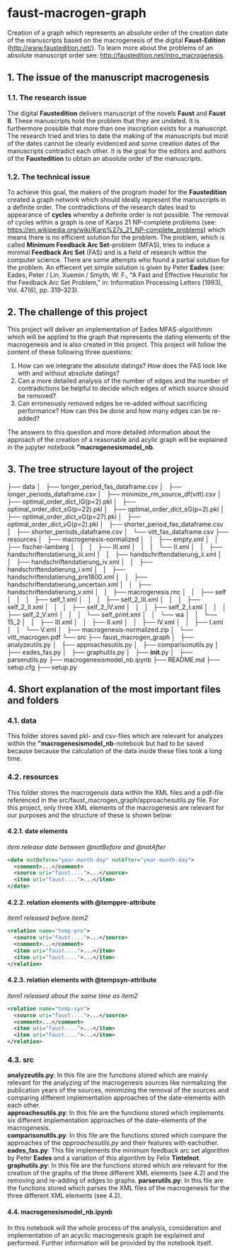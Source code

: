 # faust-macrogen-graph
Creation of a graph which represents an absolute order of the creation date of the manuscripts based on the macrogenesis of the digital <b>Faust-Edition</b> (http://www.faustedition.net/). To learn more about the problems of an absolute manuscript order see: http://faustedition.net/intro_macrogenesis.

## 1. The issue of the manuscript macrogenesis
### 1.1. The research issue
The digital <b>Faustedition</b> delivers manuscript of the novels <b>Faust</b> and <b>Faust II</b>. These manuscripts hold the problem that they are undated. It is furthermore possible that more than one inscription exists for a manuscript. The research tried and tries to date the making of the manuscripts but most of the dates cannot be clearly evidenced and some creation dates of the manuscripts contradict each other. It is the goal for the editors and authors of the <b>Faustedition</b> to obtain an absolute order of the manuscripts. 

### 1.2. The technical issue
To achieve this goal, the makers of the program model for the <b>Faustedition</b> created a graph network which should ideally represent the manuscripts in a definite order. The contradictions of the research dates lead to appearance of <b>cycles</b> whereby a definite order is not possible. The removal of cycles within a graph is one of Karps 21 NP-complete problems (see: https://en.wikipedia.org/wiki/Karp%27s_21_NP-complete_problems) which means there is no efficient solution for the problem. The problem, which is called <b>Minimum Feedback Arc Set</b>-problem (MFAS), tries to induce a minimal <b>Feedback Arc Set</b> (FAS) and is a field of research within the computer science. There are some attempts who found a partial solution for the problem. An effiecent yet simple solution is given by Peter <b>Eades</b> (see: Eades, Peter / Lin, Xuemin / Smyth, W. F., "A Fast and Effective Heuristic for the Feedback Arc Set Problem," in: Information Processing Letters (1993), Vol. 47(6), pp. 319-323).

## 2. The challenge of this project
This project will deliver an implementation of Eades MFAS-algorithmm which will be applied to the graph that represents the dating elements of the macrogenesis and is also created in this project. This project will follow the content of these following three questions:

1. How can we integrate the absolute datings? How does the FAS look like with and without absolute datings?
2. Can a more detailed analysis of the number of edges and the number of contradictions be helpful to decide which edges of which source should be removed?
3. Can erroneously removed edges be re-added without sacrificing performance? How can this be done and how many edges can be re-added?

The answers to this question and more detailed information about the approach of the creation of a reasonable and acylic graph will be explained in the jupyter notebook <b>"macrogenesismodel_nb</b>.

## 3. The tree structure layout of the project

├── data
│   ├── longer_period_fas_dataframe.csv
│   ├── longer_periods_dataframe.csv
│   ├── minimize_rm_source_df(vitt).csv
│   ├── optimal_order_dict_lG(p=2).pkl
│   ├── optimal_order_dict_sG(p=22).pkl
│   ├── optimal_order_dict_sG(p=2).pkl
│   ├── optimal_order_dict_vG(p=27).pkl
│   ├── optimal_order_dict_vG(p=2).pkl
│   ├── shorter_period_fas_dataframe.csv
│   ├── shorter_periods_dataframe.csv
│   └── vitt_fas_dataframe.csv
├── resources
│   ├── macrogenesis-normalized
│   │   ├── empty.xml
│   │   ├── fischer-lamberg
│   │   │   ├── III.xml
│   │   │   └── II.xml
│   │   ├── handschriftendatierung_iii.xml
│   │   ├── handschriftendatierung_ii.xml
│   │   ├── handschriftendatierung_iv.xml
│   │   ├── handschriftendatierung_i.xml
│   │   ├── handschriftendatierung_pre1800.xml
│   │   ├── handschriftendatierung_uncertain.xml
│   │   ├── handschriftendatierung_v.xml
│   │   ├── macrogenesis.rnc
│   │   ├── self
│   │   │   ├── self_1.xml
│   │   │   ├── self_2_III.xml
│   │   │   ├── self_2_II.xml
│   │   │   ├── self_2_IV.xml
│   │   │   ├── self_2_I.xml
│   │   │   ├── self_2_V.xml
│   │   │   └── self_print.xml
│   │   └── wa
│   │       └── 15_2
│   │           ├── III.xml
│   │           ├── II.xml
│   │           ├── IV.xml
│   │           ├── I.xml
│   │           └── V.xml
│   ├── macrogenesis-normalized.zip
│   └── vitt_macrogen.pdf
└── src
    ├── faust_macrogen_graph
    │   ├── analyzeutils.py
    │   ├── approachesutils.py
    │   ├── comparisonutils.py
    │   ├── eades_fas.py
    │   ├── graphutils.py
    │   ├── __init__.py
    │   ├── parserutils.py
├── macrogenesismodel_nb.ipynb
├── README.md
├── setup.cfg
├── setup.py


## 4. Short explanation of the most important files and folders
### 4.1. data

This folder stores saved pkl- and csv-files which are relevant for analyzes within the <b>"macrogenesismodel_nb</b>-notebook but had to be saved because because the calculation of the data inside these files took a long time.

### 4.2. resources

This folder stores the macrogensis data within the XML files and a pdf-file referenced in the src/faust_macrogen_graph/approachesutils.py file. For this project, only three XML elements of the macrogenesis are relevant for our purposes and the structure of these is shown below:

#### 4.2.1. date elements
<i>item release date between @notBefore and @notAfter</i>
```xml
<date notBefore="year-month-day" notAfter="year-month-day">
  <comment>...</comment>
  <source uri="faust....">...</source>
  <item uri="faust....">...</item>
</date>
```
#### 4.2.2. relation elements with @temppre-attribute
<i>item1 released before item2</i>
```xml
<relation name="temp-pre">
  <source uri="faust....">...</source>
  <comment>...</comment>
  <item uri="faust....">...</item>
  <item uri="faust....">...</item>
</relation>
```

#### 4.2.3. relation elements with @tempsyn-attribute
<i>item1 released about the same time as item2</i>
```xml
<relation name="temp-syn">
  <source uri="faust....">...</source>
  <comment>...</comment>
  <item uri="faust....">...</item>
  <item uri="faust....">...</item>
</relation>
```

### 4.3. src
<b>analyzeutils.py</b>: In this file are the functions stored which are mainly relevant for the analyzing of the macrogenesis sources like normalizing the publication years of the sources, minimizing the removal of the sources and comparing different implementation approaches of the date-elements with each other.<br>
<b>approachesutils.py</b>: In this file are the functions stored which implements six different implementation approaches of the date-elements of the macrogenesis.<br>
<b>comparisonutils.py</b>: In this file are the functions stored which compare the approaches of the <i>approachesutils.py</i> and their features with eachother.
<b>eades_fas.py</b>: This file implements the minimum feedback arc set algorithm by Peter <b>Eades</b> and a variation of this algorithm by Felix <b>Tintelnot</b>.<br>
<b>graphutils.py</b>: In this file are the functions stored which are relevant for the creation of the graphs of the three different XML elements (see 4.2) and the removing and re-adding of edges to graphs.
<b>parserutils.py</b>: In this file are the functions stored which parses the XML files of the macrogenesis for the three different XML elements (see 4.2).


#### 4.4. macrogenesismodel_nb.ipynb

In this notebook will the whole process of the analysis, consideration and implementation of an acyclic macrogenesis graph be explained and performed. 
Further information will be provided by the notebook itself.

